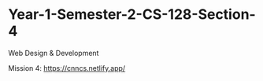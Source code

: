# Year-1-Semester-2-CS-128-Section-4
Web Design &amp; Development

Mission 4: https://cnncs.netlify.app/
